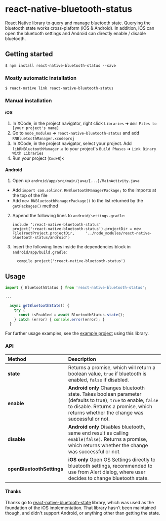 
# react-native-bluetooth-status

React Native library to query and manage bluetooth state. Querying the bluetooth state works cross-plaform (iOS & Android). 
In addition, iOS can open the bluetooth settings and Android can directly enable / disable bluetooth.

## Getting started

`$ npm install react-native-bluetooth-status --save`

### Mostly automatic installation

`$ react-native link react-native-bluetooth-status`

### Manual installation


#### iOS

1. In XCode, in the project navigator, right click `Libraries` ➜ `Add Files to [your project's name]`
2. Go to `node_modules` ➜ `react-native-bluetooth-status` and add `RNBluetoothManager.xcodeproj`
3. In XCode, in the project navigator, select your project. Add `libRNBluetoothManager.a` to your project's `Build Phases` ➜ `Link Binary With Libraries`
4. Run your project (`Cmd+R`)<

#### Android

1. Open up `android/app/src/main/java/[...]/MainActivity.java`
  - Add `import com.solinor.RNBluetoothManagerPackage;` to the imports at the top of the file
  - Add `new RNBluetoothManagerPackage()` to the list returned by the `getPackages()` method
2. Append the following lines to `android/settings.gradle`:
  	```
  	include ':react-native-bluetooth-status'
  	project(':react-native-bluetooth-status').projectDir = new File(rootProject.projectDir, 	'../node_modules/react-native-bluetooth-status/android')
  	```
3. Insert the following lines inside the dependencies block in `android/app/build.gradle`:
  	```
      compile project(':react-native-bluetooth-status')
  	```
## Usage
```javascript
import { BluetoothStatus } from 'react-native-bluetooth-status';

...

  async getBluetoothState() {
    try {
      const isEnabled = await BluetoothStatus.state();
    } catch (error) { console.error(error); }
  }

```
  
For further usage examples, see the [example project](examples/ManagerTest/) using this library.

### API

| Method                            | Description                                                                                                                                                                                                                                                                                                                                                                                                                                                                                                                                                                                                                                   |
|:----------------------------------|:----------------------------------------------------------------------------------------------------------------------------------------------------------------------------------------------------------------------------------------------------------------------------------------------------------------------------------------------------------------------------------------------------------------------------------------------------------------------------------------------------------------------------------------------------------------------------------------------------------------------------------------------|
| **state** | Returns a promise, which will return a boolean value, `true` if bluetooth is enabled, `false` if disabled.                                                                                                                                                                                                                                                                                                            |
| **enable**    | **Android only** Changes bluetooth state. Takes boolean parameter (defaults to true), `true` to enable, `false` to disable. Returns a promise, which returns whether the change was successful or not.           |
| **disable**    | **Android only** Disables bluetooth, same end result as calling `enable(false)`. Returns a promise, which returns whether the change was successful or not.           |
| **openBluetoothSettings**    | **iOS only** Open OS Settings directly to bluetooth settings, recommended to use from Alert dialog, where user decides to change bluetooth state.            |

#### Thanks

Thanks go to [react-native-bluetooth-state](https://github.com/frostney/react-native-bluetooth-state) library, which was used as the foundation of the iOS implementation. That library hasn't been maintained though, and didn't support Android, or anything other than getting the state.